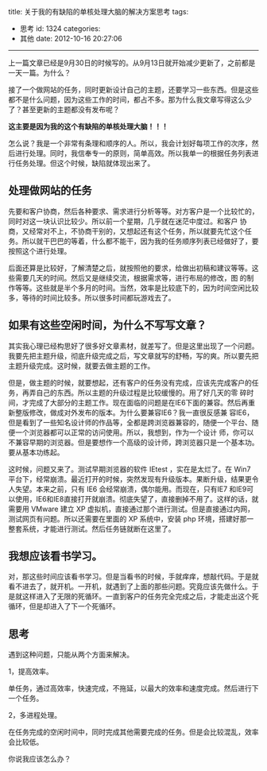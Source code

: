 title: 关于我的有缺陷的单核处理大脑的解决方案思考
tags:
  - 思考
id: 1324
categories:
  - 其他
date: 2012-10-16 20:27:06
---

上一篇文章已经是9月30日的时候写的。从9月13日就开始减少更新了，之前都是一天一篇。为什么？

接了一个做网站的任务，同时更新设计自己的主题，还要学习一些东西。但是这些都不是什么问题，因为这些工作的时间，都占不多。那为什么我文章写得这么少了？甚至更新的主题都没有发布呢？

**这主要是因为我的这个有缺陷的单核处理大脑！！！**

怎么说？我是一个非常有条理和顺序的人。所以，我会计划好每项工作的次序，然后进行处理。同时，我信奉专一的原则，简单高效。所以我单一的根据任务列表进行任务处理。但这个时候，缺陷就体现出来了。

## 处理做网站的任务

先要和客户协商，然后各种要求、需求进行分析等等。对方客户是一个比较忙的，同时对这一块认识比较少。所以前一个星期，几乎就在迷茫中度过。和客户 协商，又经常对不上，不协商干别的，又想起还有这个任务，所以就要先忙这个任务。所以就干巴巴的等着，什么都不能干，因为我的任务顺序列表已经做好了，要 按照这个进行处理。

后面还算是比较好，了解清楚之后，就按照他的要求，给做出初稿和建议等等。这些需要几天的时间。然后又是继续交流，根据需求等，进行布局的修改，图 的制作等等。这些就是半个多月的时间。当然，效率是比较底下的，因为时间空闲比较多，等待的时间比较多。所以很多时间都玩游戏去了。

## 如果有这些空闲时间，为什么不写写文章？

其实我心理已经构思好了很多好文章素材，就差写了。但是这里出现了一个问题。我要先把主题升级，彻底升级完成之后，写文章就写的舒畅，写的爽。所以要先把主题升级完成。这时候，就要去做主题的工作。

但是，做主题的时候，就要想起，还有客户的任务没有完成，应该先完成客户的任务，再弄自己的东西。所以主题的升级过程是比较缓慢的。用了好几天的零 碎时间，才完成了大部分的主题工作。现在面临的问题是在IE6下面的兼容。然后再重新整版修改，做成对外发布的版本。为什么要兼容IE6？我一直很反感兼 容IE6，但是看到了一些知名设计师的作品等，全都是跨浏览器兼容的，随便一个平台、随便一个浏览器都可以正常的访问使用。所以，我想到，作为一个设计 师，你可以不兼容早期的浏览器。但是要想作一个高级的设计师，跨浏览器只是一个基本功。要从基本功练起。

这时候，问题又来了。测试早期浏览器的软件 IEtest ，实在是太烂了。在 Win7 平台下，经常崩溃。最近打开的时候，突然发现有升级版本。果断升级，结果更令人失望。本来之前，只有 IE6 会经常崩溃，偶尔能用。而现在，只有IE7 和IE9可以使用，IE6和IE8直接打开就崩溃。彻底失望了，直接删掉不用了。这样的话，就需要用 VMware 建立 XP 虚拟机，直接通过那个进行测试。但是直接通过内网，测试网页有问题。所以还需要在里面的 XP 系统中，安装 php 环境，搭建好那一整套系统，才能进行测试。然后任务链就断在这里了。

## 我想应该看书学习。

对，那这些时间应该看书学习。但是当看书的时候，手就痒痒，想敲代码。于是就看不进去了，就开机。一开机，就遇到了上面的那些问题。究竟应该先做什么。于是就这样进入了无限的死循环。一直到客户的任务完全完成之后，才能走出这个死循环，但是却进入了下一个死循环。

## 思考

遇到这种问题，只能从两个方面来解决。

1，提高效率。

单任务，通过高效率，快速完成，不拖延，以最大的效率和速度完成。然后进行下一个任务。

2，多进程处理。

在任务完成的空闲时间中，同时完成其他需要完成的任务。但是会比较混乱，效率会比较低。

你说我应该怎么办？
